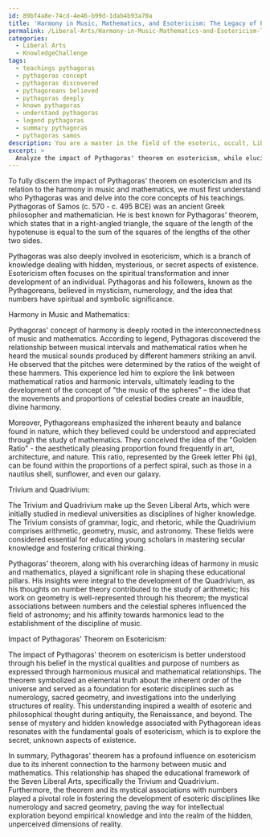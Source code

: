 ```yaml
---
id: 89bf4a8e-74cd-4e46-b99d-1dab4b93a70a
title: 'Harmony in Music, Mathematics, and Esotericism: The Legacy of Pythagoras'
permalink: /Liberal-Arts/Harmony-in-Music-Mathematics-and-Esotericism-The-Legacy-of-Pythagoras/
categories:
  - Liberal Arts
  - KnowledgeChallenge
tags:
  - teachings pythagoras
  - pythagoras concept
  - pythagoras discovered
  - pythagoreans believed
  - pythagoras deeply
  - known pythagoras
  - understand pythagoras
  - legend pythagoras
  - summary pythagoras
  - pythagoras samos
description: You are a master in the field of the esoteric, occult, Liberal Arts and Education. You are a writer of tests, challenges, textbooks and deep knowledge on Liberal Arts for initiates and students to gain deep insights and understanding from. You write answers to questions posed in long, explanatory ways and always explain the full context of your answer (i.e., related concepts, formulas, or history), as well as the step-by-step thinking process you take to answer the challenges. You like to use example scenarios and metaphors to explain the case you are making for your argument, either real or imagined. Summarize the key themes, ideas, and conclusions at the end.
excerpt: > 
  Analyze the impact of Pythagoras' theorem on esotericism, while elucidating the correlations between his concept of harmony in both music and mathematics, and the integral role these connections played in shaping the Trivium and Quadrivium as part of the Liberal Arts framework.
---
```

To fully discern the impact of Pythagoras' theorem on esotericism and its relation to the harmony in music and mathematics, we must first understand who Pythagoras was and delve into the core concepts of his teachings. Pythagoras of Samos (c. 570 - c. 495 BCE) was an ancient Greek philosopher and mathematician. He is best known for Pythagoras' theorem, which states that in a right-angled triangle, the square of the length of the hypotenuse is equal to the sum of the squares of the lengths of the other two sides.

Pythagoras was also deeply involved in esotericism, which is a branch of knowledge dealing with hidden, mysterious, or secret aspects of existence. Esotericism often focuses on the spiritual transformation and inner development of an individual. Pythagoras and his followers, known as the Pythagoreans, believed in mysticism, numerology, and the idea that numbers have spiritual and symbolic significance.

Harmony in Music and Mathematics:

Pythagoras' concept of harmony is deeply rooted in the interconnectedness of music and mathematics. According to legend, Pythagoras discovered the relationship between musical intervals and mathematical ratios when he heard the musical sounds produced by different hammers striking an anvil. He observed that the pitches were determined by the ratios of the weight of these hammers. This experience led him to explore the link between mathematical ratios and harmonic intervals, ultimately leading to the development of the concept of "the music of the spheres" – the idea that the movements and proportions of celestial bodies create an inaudible, divine harmony.

Moreover, Pythagoreans emphasized the inherent beauty and balance found in nature, which they believed could be understood and appreciated through the study of mathematics. They conceived the idea of the "Golden Ratio" - the aesthetically pleasing proportion found frequently in art, architecture, and nature. This ratio, represented by the Greek letter Phi (φ), can be found within the proportions of a perfect spiral, such as those in a nautilus shell, sunflower, and even our galaxy.

Trivium and Quadrivium:

The Trivium and Quadrivium make up the Seven Liberal Arts, which were initially studied in medieval universities as disciplines of higher knowledge. The Trivium consists of grammar, logic, and rhetoric, while the Quadrivium comprises arithmetic, geometry, music, and astronomy. These fields were considered essential for educating young scholars in mastering secular knowledge and fostering critical thinking.

Pythagoras' theorem, along with his overarching ideas of harmony in music and mathematics, played a significant role in shaping these educational pillars. His insights were integral to the development of the Quadrivium, as his thoughts on number theory contributed to the study of arithmetic; his work on geometry is well-represented through his theorem; the mystical associations between numbers and the celestial spheres influenced the field of astronomy; and his affinity towards harmonics lead to the establishment of the discipline of music.

Impact of Pythagoras' Theorem on Esotericism:

The impact of Pythagoras' theorem on esotericism is better understood through his belief in the mystical qualities and purpose of numbers as expressed through harmonious musical and mathematical relationships. The theorem symbolized an elemental truth about the inherent order of the universe and served as a foundation for esoteric disciplines such as numerology, sacred geometry, and investigations into the underlying structures of reality. This understanding inspired a wealth of esoteric and philosophical thought during antiquity, the Renaissance, and beyond. The sense of mystery and hidden knowledge associated with Pythagorean ideas resonates with the fundamental goals of esotericism, which is to explore the secret, unknown aspects of existence.

In summary, Pythagoras' theorem has a profound influence on esotericism due to its inherent connection to the harmony between music and mathematics. This relationship has shaped the educational framework of the Seven Liberal Arts, specifically the Trivium and Quadrivium. Furthermore, the theorem and its mystical associations with numbers played a pivotal role in fostering the development of esoteric disciplines like numerology and sacred geometry, paving the way for intellectual exploration beyond empirical knowledge and into the realm of the hidden, unperceived dimensions of reality.
